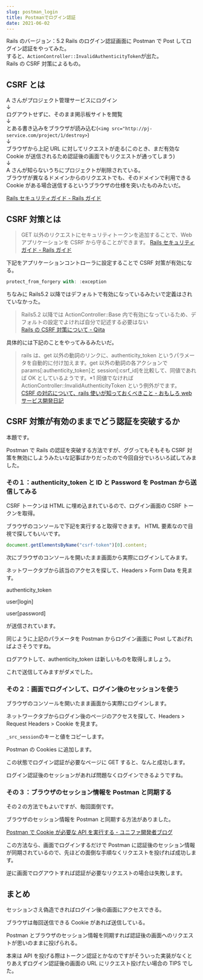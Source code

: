 ```yaml
---
slug: postman_login
title: Postmanでログイン認証
date: 2021-06-02
---
```


Rails のバージョン：5.2
Rails のログイン認証画面に Postman で Post してログイン認証をやってみた。  
すると、`ActionController::InvalidAuthenticityToken`が出た。  
Rails の CSRF 対策によるもの。

## CSRF とは

A さんがプロジェクト管理サービスにログイン  
↓  
ログアウトせずに、そのまま掲示板サイトを閲覧  
↓  
とある書き込みをブラウザが読み込む(`<img src="http://pj-service.com/project/1/destroy>`)  
↓  
ブラウザから上記 URL に対してリクエストが走る(このとき、まだ有効な Cookie が送信されるため認証後の画面でもリクエストが通ってしまう)  
↓  
A さんが知らないうちにプロジェクトが削除されている。  
ブラウザが異なるドメインからのリクエストでも、そのドメインで利用できる Cookie がある場合送信するというブラウザの仕様を突いたものみたいだ。

[Rails セキュリティガイド \- Rails ガイド](https://railsguides.jp/security.html#%E3%82%AF%E3%83%AD%E3%82%B9%E3%82%B5%E3%82%A4%E3%83%88%E3%83%AA%E3%82%AF%E3%82%A8%E3%82%B9%E3%83%88%E3%83%95%E3%82%A9%E3%83%BC%E3%82%B8%E3%82%A7%E3%83%AA-csrf)

## CSRF 対策とは

> GET 以外のリクエストにセキュリティトークンを追加することで、Web アプリケーションを CSRF から守ることができます。
> [Rails セキュリティガイド \- Rails ガイド](https://railsguides.jp/security.html#csrf%E3%81%B8%E3%81%AE%E5%AF%BE%E5%BF%9C%E7%AD%96)

下記をアプリケーションコントローラに設定することで CSRF 対策が有効になる。

```javascript
protect_from_forgery with: :exception
```

ちなみに Rails5.2 以降ではデフォルトで有効になっているみたいで定義はされていなかった。

> Rails5.2 以降では ActionController::Base 内で有効になっているため、デフォルトの設定でよければ自分で記述する必要はない  
> [Rails の CSRF 対策について \- Qiita](https://qiita.com/eshow/items/915f8e8ad317aa8e49a6)

具体的には下記のことをやってみるみたいだ。

> rails は、get 以外の動詞のリンクに、authenticity_token というパラメータを自動的に付け加えます。get 以外の動詞の各アクションで params[:authenticity_token]と session[:csrf_id]を比較して、同値であれば OK としているようです。\*1 同値でなければ ActionController::InvalidAuthenticityToken という例外がでます。  
> [CSRF の対応について、rails 使いが知っておくべきこと \- おもしろ web サービス開発日記](https://blog.willnet.in/entry/20080509/1210338845)

## CSRF 対策が有効のままでどう認証を突破するか

本題です。

Postman で Rails の認証を突破する方法ですが、ググってもそもそも CSRF 対策を無効にしようみたいな記事ばかりだったので今回自分でいろいろ試してみました。

### その１：authenticity_token と ID と Password を Postman から送信してみる

CSRF トークンは HTML に埋め込まれているので、ログイン画面の CSRF トークンを取得。

ブラウザのコンソールで下記を実行すると取得できます。
HTML 要素なので目視で探してもいいです。

```javascript
document.getElementsByName("csrf-token")[0].content;
```

次にブラウザのコンソールを開いたまま画面から実際にログインしてみます。

ネットワークタブから該当のアクセスを探して、Headers > Form Data を見ます。

authenticity_token

user[login]

user[password]

が送信されています。

同じように上記のパラメータを Postman からログイン画面に Post してあげればよさそうですね。

ログアウトして、authenticity_token は新しいものを取得しましょう。

これで送信してみますがダメでした。

### その２：画面でログインして、ログイン後のセッションを使う

ブラウザのコンソールを開いたまま画面から実際にログインします。

ネットワークタブからログイン後のページのアクセスを探して、Headers > Request Headers > Cookie を見ます。

`_src_session`のキーと値をコピーします。

Postman の Cookies に追加します。

この状態でログイン認証が必要なページに GET すると、なんと成功します。

ログイン認証後のセッションがあれば問題なくログインできるようですね。

### その３：ブラウザのセッション情報を Postman と同期する

その２の方法でもよいですが、毎回面倒です。

ブラウザのセッション情報を Postman と同期する方法がありました。

[Postman で Cookie が必要な API を実行する \- ユニファ開発者ブログ](https://tech.unifa-e.com/entry/2021/05/10/083532)

この方法なら、画面でログインするだけで Postman に認証後のセッション情報が同期されているので、先ほどの面倒な手順なくリクエストを投げれば成功します。

逆に画面でログアウトすれば認証が必要なリクエストの場合は失敗します。

## まとめ

セッションさえ偽造できればログイン後の画面にアクセスできる。

ブラウザは毎回送信できる Cookie があれば送信している。

Postman とブラウザのセッション情報を同期すれば認証後の画面へのリクエストが思いのままに投げられる。

本来は API を投げる際はトークン認証とかなのですがそういった実装がなくとりあえずログイン認証後の画面の URL にリクエスト投げたい場合の TIPS でした。
